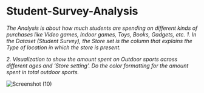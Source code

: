 # Student-Survey-Analysis

*The Analysis is about how much students are spending on different kinds of purchases
like Video games, Indoor games, Toys, Books, Gadgets, etc.*
*1. In the Dataset (Student Survey), the Store set is the column that explains the Type of location in which the store is present.*

*2. Visualization to show the amount spent on Outdoor sports across different ages and ‘Store setting’. Do the color formatting for the amount spent in total outdoor sports.*

![Screenshot (10)](https://user-images.githubusercontent.com/112393761/191001828-7e0dd78b-d0ac-4e2c-88a8-1f0b83b12504.png)

